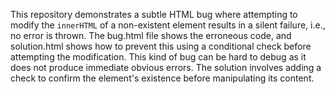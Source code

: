 This repository demonstrates a subtle HTML bug where attempting to modify the `innerHTML` of a non-existent element results in a silent failure, i.e., no error is thrown. The bug.html file shows the erroneous code, and solution.html shows how to prevent this using a conditional check before attempting the modification. This kind of bug can be hard to debug as it does not produce immediate obvious errors.  The solution involves adding a check to confirm the element's existence before manipulating its content.
